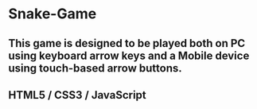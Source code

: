 # Snake-Game
## This game is designed to be played both on PC using keyboard arrow keys and a Mobile device using touch-based arrow buttons.
## HTML5 / CSS3 / JavaScript 
